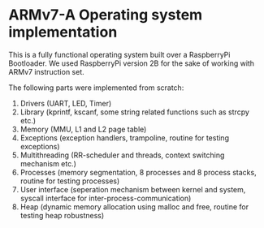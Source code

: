 # ARMv7-A Operating system implementation

This is a fully functional operating system built over a RaspberryPi Bootloader. We used RaspberryPi version 2B for the sake of working with ARMv7 instruction set.


The following parts were implemented from scratch:

1. Drivers (UART, LED, Timer)
2. Library (kprintf, kscanf, some string related functions such as strcpy etc.)
3. Memory (MMU, L1 and L2 page table)
4. Exceptions (exception handlers, trampoline, routine for testing exceptions)
5. Multithreading (RR-scheduler and threads, context switching mechanism etc.)
6. Processes (memory segmentation, 8 processes and 8 process stacks, routine for testing processes)
7. User interface (seperation mechanism between kernel and system, syscall interface for inter-process-communication)
8. Heap (dynamic memory allocation using malloc and free, routine for testing heap robustness)
